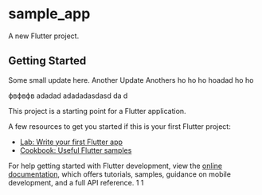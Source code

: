 # sample_app

A new Flutter project.

## Getting Started
Some small update here.
Another Update
Anothers
ho ho
ho hoadad
ho ho

фвфвфв
adadad
adadadasdasd
da
d

This project is a starting point for a Flutter application.

A few resources to get you started if this is your first Flutter project:

- [Lab: Write your first Flutter app](https://docs.flutter.dev/get-started/codelab)
- [Cookbook: Useful Flutter samples](https://docs.flutter.dev/cookbook)

For help getting started with Flutter development, view the
[online documentation](https://docs.flutter.dev/), which offers tutorials,
samples, guidance on mobile development, and a full API reference.
1
1
